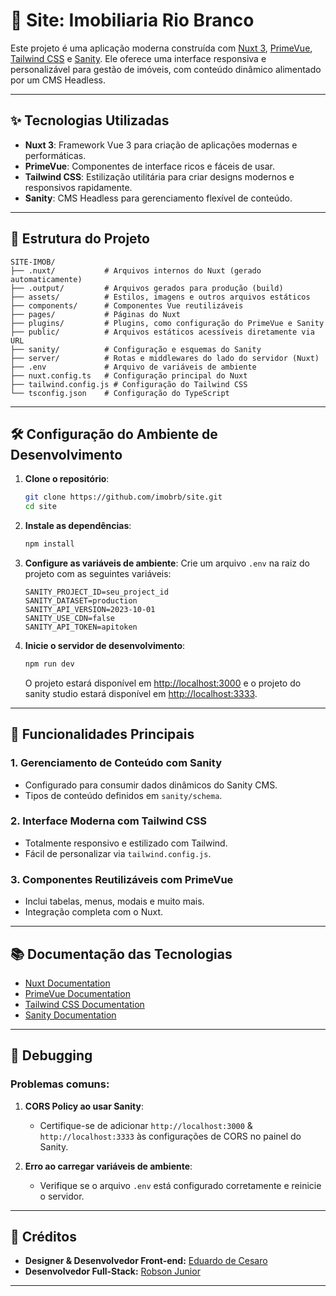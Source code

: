 # 🏡 Site: Imobiliaria Rio Branco

Este projeto é uma aplicação moderna construída com [Nuxt 3](https://nuxt.com/), [PrimeVue](https://primevue.org/), [Tailwind CSS](https://tailwindcss.com/) e [Sanity](https://www.sanity.io/). Ele oferece uma interface responsiva e personalizável para gestão de imóveis, com conteúdo dinâmico alimentado por um CMS Headless.

---

## ✨ Tecnologias Utilizadas

- **Nuxt 3**: Framework Vue 3 para criação de aplicações modernas e performáticas.
- **PrimeVue**: Componentes de interface ricos e fáceis de usar.
- **Tailwind CSS**: Estilização utilitária para criar designs modernos e responsivos rapidamente.
- **Sanity**: CMS Headless para gerenciamento flexível de conteúdo.

---

## 📂 Estrutura do Projeto

```plaintext
SITE-IMOB/
├── .nuxt/           # Arquivos internos do Nuxt (gerado automaticamente)
├── .output/         # Arquivos gerados para produção (build)
├── assets/          # Estilos, imagens e outros arquivos estáticos
├── components/      # Componentes Vue reutilizáveis
├── pages/           # Páginas do Nuxt
├── plugins/         # Plugins, como configuração do PrimeVue e Sanity
├── public/          # Arquivos estáticos acessíveis diretamente via URL
├── sanity/          # Configuração e esquemas do Sanity
├── server/          # Rotas e middlewares do lado do servidor (Nuxt)
├── .env             # Arquivo de variáveis de ambiente
├── nuxt.config.ts   # Configuração principal do Nuxt
├── tailwind.config.js # Configuração do Tailwind CSS
└── tsconfig.json    # Configuração do TypeScript
```

---

## 🛠️ Configuração do Ambiente de Desenvolvimento

1. **Clone o repositório**:
   ```bash
   git clone https://github.com/imobrb/site.git
   cd site
   ```

2. **Instale as dependências**:
   ```bash
   npm install
   ```

3. **Configure as variáveis de ambiente**:
   Crie um arquivo `.env` na raiz do projeto com as seguintes variáveis:
   ```
   SANITY_PROJECT_ID=seu_project_id
   SANITY_DATASET=production
   SANITY_API_VERSION=2023-10-01
   SANITY_USE_CDN=false
   SANITY_API_TOKEN=apitoken
   ```

4. **Inicie o servidor de desenvolvimento**:
   ```bash
   npm run dev
   ```

   O projeto estará disponível em [http://localhost:3000](http://localhost:3000) e o projeto do sanity studio estará disponível em [http://localhost:3333](http://localhost:3333).

---

## 🌟 Funcionalidades Principais

### 1. **Gerenciamento de Conteúdo com Sanity**
- Configurado para consumir dados dinâmicos do Sanity CMS.
- Tipos de conteúdo definidos em `sanity/schema`.

### 2. **Interface Moderna com Tailwind CSS**
- Totalmente responsivo e estilizado com Tailwind.
- Fácil de personalizar via `tailwind.config.js`.

### 3. **Componentes Reutilizáveis com PrimeVue**
- Inclui tabelas, menus, modais e muito mais.
- Integração completa com o Nuxt.

---

## 📚 Documentação das Tecnologias

- [Nuxt Documentation](https://nuxt.com/docs)
- [PrimeVue Documentation](https://tailwind.primevue.org/nuxt/)
- [Tailwind CSS Documentation](https://tailwindcss.com/docs)
- [Sanity Documentation](https://www.sanity.io/docs)

---

## 🐛 Debugging

### Problemas comuns:
1. **CORS Policy ao usar Sanity**:
   - Certifique-se de adicionar `http://localhost:3000` & `http://localhost:3333` às configurações de CORS no painel do Sanity.

2. **Erro ao carregar variáveis de ambiente**:
   - Verifique se o arquivo `.env` está configurado corretamente e reinicie o servidor.

---

## 👥 Créditos

- **Designer & Desenvolvedor Front-end:** [Eduardo de Cesaro](https://github.com/https://github.com/cesaroeduardo/)
- **Desenvolvedor Full-Stack:** [Robson Junior](https://github.com/robsongajunior/)

---